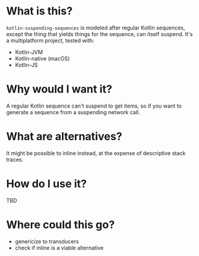 # What is this?

`kotlin-suspending-sequences` is modeled after regular Kotlin sequences, except the
thing that yields things for the sequence, can itself suspend.  It's a multiplatform
project, tested with:

* Kotlin-JVM
* Kotlin-native (macOS)
* Kotlin-JS

# Why would I want it?

A regular Kotlin sequence can't suspend to get items, so if you want to 
generate a sequence from a suspending network call.  

# What are alternatives?

It might be possible to inline instead, at the expense of descriptive stack traces.

# How do I use it?

TBD

# Where could this go?

* genericize to transducers
* check if inline is a viable alternative

